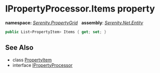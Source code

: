 # IPropertyProcessor.Items property
**namespace:** *[Serenity.PropertyGrid](../../README.md#serenity.propertygrid-namespace)*   **assembly**: *[Serenity.Net.Entity](../../README.md)*

```csharp
public List<PropertyItem> Items { get; set; }
```

## See Also

* class [PropertyItem](../Serenity.Net.Core/../../Serenity.ComponentModel/PropertyItem.md)
* interface [IPropertyProcessor](../IPropertyProcessor.md)